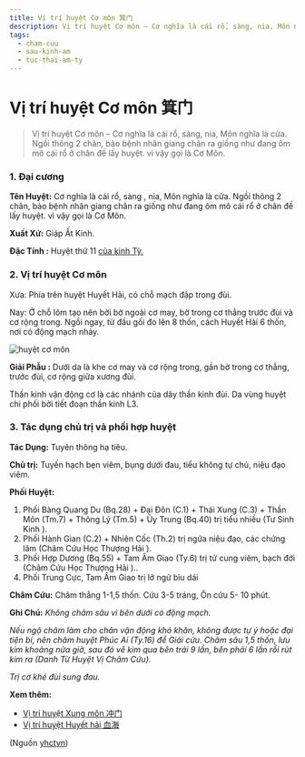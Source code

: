 ```yaml
---
title: Vị trí huyệt Cơ môn 箕门
description: Vị trí huyệt Cơ môn – Cơ nghĩa là cái rổ, sàng, nia, Môn nghĩa là cửa. Ngồi thõng 2 chân, bảo bệnh nhân giang chân ra giống như đang ôm mô cái rổ ở chân đề lấy huyệt. vì vậy gọi là Cơ Môn.
tags:
  - cham-cuu
  - sau-kinh-am
  - tuc-thai-am-ty
---
```


# Vị trí huyệt Cơ môn 箕门 

> Vị trí huyệt Cơ môn – Cơ nghĩa là cái rổ, sàng, nia, Môn nghĩa là cửa. Ngồi thõng 2 chân, bảo bệnh nhân giang chân ra giống như đang ôm mô cái rổ ở chân đề lấy huyệt. vì vậy gọi là Cơ Môn.

### **1. Đại cương**

**Tên Huyệt:** Cơ nghĩa là cái rổ, sàng , nia, Môn nghĩa là cửa. Ngồi thõng 2 chân, bảo bệnh nhân giang chân ra giống như đang ôm mô cái rổ ở chân đề lấy huyệt. vì vậy gọi là Cơ Môn.

**Xuất Xứ:** Giáp Ất Kinh.

**Đặc Tính :** Huyệt thứ 11 [của kinh Tỳ.](/yhctvn/kinh-tuc-thai-am-ty/)

### 2. Vị trí huyệt Cơ môn

Xưa: Phía trên huyệt Huyết Hải, có chỗ mạch đập trong đùi.

Nay: Ở chỗ lõm tạo nên bởi bờ ngoài cơ may, bờ trong cơ thẳng trước đùi và cơ rộng trong. Ngồi ngay, từ đầu gối đo lên 8 thốn, cách Huyết Hải 6 thốn, nơi có động mạch nhảy.

![huyệt cơ môn](/imgs/yhctvn/huyet-co-mon-300x179.jpg)

**Giải Phẫu :** Dưới da là khe cơ may và cơ rộng trong, gần bờ trong cơ thẳng, trước đùi, cơ rộng giữa xương đùi.

Thần kinh vận động cơ là các nhánh của dây thần kinh đùi. Da vùng huyệt chi phối bởi tiết đoạn thần kinh L3.

### 3. Tác dụng chủ trị và phối hợp huyệt

**Tác Dụng:** Tuyên thông hạ tiêu.

**Chủ trị:** Tuyến hạch bẹn viêm, bụng dưới đau, tiểu không tự chủ, niệu đạo viêm.

**Phối Huyệt:**

1. Phối Bàng Quang Du (Bq.28) + Đại Đôn (C.1) + Thái Xung (C.3) + Thần Môn (Tm.7) + Thông Lý (Tm.5) + Ủy Trung (Bq.40) trị tiểu nhiều (Tư Sinh Kinh ).
2. Phối Hành Gian (C.2) + Nhiên Cốc (Th.2) trị ngứa niệu đạo, các chứng lâm (Châm Cứu Học Thượng Hải ).
3. Phối Hợp Dương (Bq.55) + Tam Âm Giao (Ty.6) trị tử cung viêm, bạch đới (Châm Cứu Học Thượng Hải )..
4. Phối Trung Cực, Tam Âm Giao trị lở ngứ bìu dái

**Châm Cứu:** Châm thẳng 1-1,5 thốn. Cứu 3-5 tráng, Ôn cứu 5- 10 phút.

**Ghi Chú:** *Không* *châm* *sâu* *vì bên dưới có động mạch.*

*Nếu ngộ châm làm cho chân vận động khó khăn, không được tự ý hoặc đại tiện bí, nên châm huyệt Phúc Ai (Ty.16) để Giải cứu. Châm sâu 1,5 thốn, lưu kim khoảng nửa giờ, sau đó vê kim qua bên trái 9 lần, bên phải 6 lần rồi rút kim ra (Danh Từ Huyệt Vị Châm Cứu).*

*Trị cơ khé đùi sung đau.*

**Xem thêm:**

* [Vị trí huyệt Xung môn 冲门](/yhctvn/vi-tri-huyet-xung-mon-%e5%86%b2%e9%97%a8/)
* [Vị trí huyệt Huyết hải 血海](/yhctvn/vi-tri-huyet-huyet-hai-%e8%a1%80%e6%b5%b7/)

(Nguồn <a href="https://yhctvn.com/vi-tri-huyet-co-mon-箕门/" target="_blank">yhctvn</a>)

